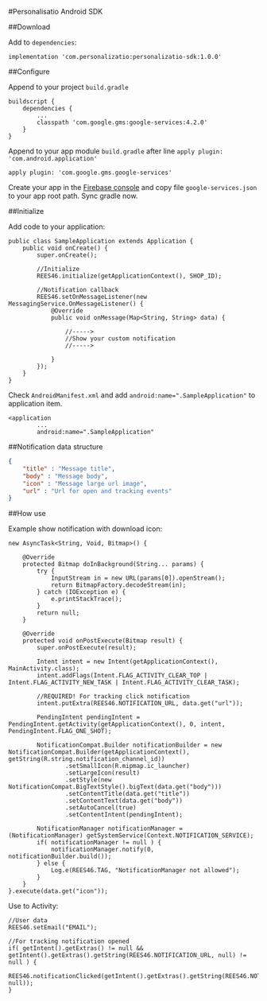 
#Personalisatio Android SDK

##Download

Add to `dependencies`:

```
implementation 'com.personalizatio:personalizatio-sdk:1.0.0'
```

##Configure

Append to your project `build.gradle`

```
buildscript {
	dependencies {
		...
		classpath 'com.google.gms:google-services:4.2.0'
	}
}
```

Append to your app module `build.gradle` after line `apply plugin: 'com.android.application'`

```
apply plugin: 'com.google.gms.google-services'
```

Create your app in the [Firebase console](https://console.firebase.google.com/u/0/) and copy file `google-services.json` to your app root path. Sync gradle now.

##Initialize

Add code to your application:

```
public class SampleApplication extends Application {
	public void onCreate() {
		super.onCreate();
		
		//Initialize
		REES46.initialize(getApplicationContext(), SHOP_ID);
		
		//Notification callback
		REES46.setOnMessageListener(new MessagingService.OnMessageListener() {
			@Override
			public void onMessage(Map<String, String> data) {
				
				//----->
				//Show your custom notification
				//----->
				
			}
		});
	}
}
```

Check `AndroidManifest.xml` and add `android:name=".SampleApplication"` to application item.

```
<application
		...
		android:name=".SampleApplication"
```

##Notification data structure

```json
{
	"title" : "Message title",
	"body" : "Message body",
	"icon" : "Message large url image",
	"url" : "Url for open and tracking events"
}
```
##How use

Example show notification with download icon:

```
new AsyncTask<String, Void, Bitmap>() {

	@Override
	protected Bitmap doInBackground(String... params) {
		try {
			InputStream in = new URL(params[0]).openStream();
			return BitmapFactory.decodeStream(in);
		} catch (IOException e) {
			e.printStackTrace();
		}
		return null;
	}

	@Override
	protected void onPostExecute(Bitmap result) {
		super.onPostExecute(result);

		Intent intent = new Intent(getApplicationContext(), MainActivity.class);
		intent.addFlags(Intent.FLAG_ACTIVITY_CLEAR_TOP | Intent.FLAG_ACTIVITY_NEW_TASK | Intent.FLAG_ACTIVITY_CLEAR_TASK);

		//REQUIRED! For tracking click notification
		intent.putExtra(REES46.NOTIFICATION_URL, data.get("url"));

		PendingIntent pendingIntent = PendingIntent.getActivity(getApplicationContext(), 0, intent, PendingIntent.FLAG_ONE_SHOT);

		NotificationCompat.Builder notificationBuilder = new NotificationCompat.Builder(getApplicationContext(), getString(R.string.notification_channel_id))
				.setSmallIcon(R.mipmap.ic_launcher)
				.setLargeIcon(result)
				.setStyle(new NotificationCompat.BigTextStyle().bigText(data.get("body")))
				.setContentTitle(data.get("title"))
				.setContentText(data.get("body"))
				.setAutoCancel(true)
				.setContentIntent(pendingIntent);

		NotificationManager notificationManager = (NotificationManager) getSystemService(Context.NOTIFICATION_SERVICE);
		if( notificationManager != null ) {
			notificationManager.notify(0, notificationBuilder.build());
		} else {
			Log.e(REES46.TAG, "NotificationManager not allowed");
		}
	}
}.execute(data.get("icon"));
```

Use to Activity:

```
//User data
REES46.setEmail("EMAIL");

//For tracking notification opened
if( getIntent().getExtras() != null && getIntent().getExtras().getString(REES46.NOTIFICATION_URL, null) != null ) {
	REES46.notificationClicked(getIntent().getExtras().getString(REES46.NOTIFICATION_URL, null));
}
```